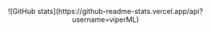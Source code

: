 <p align="center">
![GitHub stats](https://github-readme-stats.vercel.app/api?username=viperML)
</p>